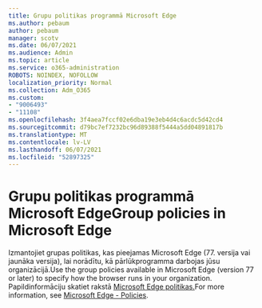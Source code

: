 ```yaml
---
title: Grupu politikas programmā Microsoft Edge
ms.author: pebaum
author: pebaum
manager: scotv
ms.date: 06/07/2021
ms.audience: Admin
ms.topic: article
ms.service: o365-administration
ROBOTS: NOINDEX, NOFOLLOW
localization_priority: Normal
ms.collection: Adm_O365
ms.custom:
- "9006493"
- "11108"
ms.openlocfilehash: 3f4aea7fccf02e6dba19e3eb4d4c6acdc5d42cd4
ms.sourcegitcommit: d79bc7ef7232bc96d89388f5444a5dd04891817b
ms.translationtype: MT
ms.contentlocale: lv-LV
ms.lasthandoff: 06/07/2021
ms.locfileid: "52897325"
---
```

# <a name="group-policies-in-microsoft-edge"></a><span data-ttu-id="854d5-102">Grupu politikas programmā Microsoft Edge</span><span class="sxs-lookup"><span data-stu-id="854d5-102">Group policies in Microsoft Edge</span></span>

<span data-ttu-id="854d5-103">Izmantojiet grupas politikas, kas pieejamas Microsoft Edge (77. versija vai jaunāka versija), lai norādītu, kā pārlūkprogramma darbojas jūsu organizācijā.</span><span class="sxs-lookup"><span data-stu-id="854d5-103">Use the group policies available in Microsoft Edge (version 77 or later) to specify how the browser runs in your organization.</span></span> <span data-ttu-id="854d5-104">Papildinformāciju skatiet rakstā [Microsoft Edge politikas.](/deployedge/microsoft-edge-policies#available-policies)</span><span class="sxs-lookup"><span data-stu-id="854d5-104">For more information, see [Microsoft Edge - Policies](/deployedge/microsoft-edge-policies#available-policies).</span></span>